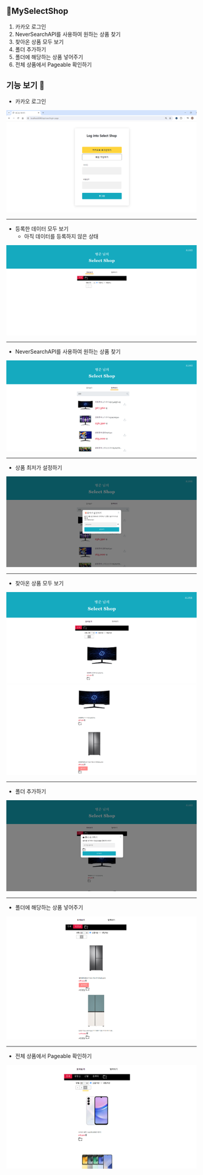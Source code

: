 ## 📝MySelectShop
1. 카카오 로그인
2. NeverSearchAPI를 사용하여 원하는 상품 찾기
3. 찾아온 상품 모두 보기
4. 폴더 추가하기
5. 폴더에 해당하는 상품 넣어주기
6. 전체 상품에서 Pageable 확인하기


## 기능 보기 👀

* 카카오 로그인
<img src="img/num1.png">
<hr>

* 등록한 데이터 모두 보기
  * 아직 데이터를 등록하지 않은 상태
<img src="img/num2.png">
<hr>

* NeverSearchAPI를 사용하여 원하는 상품 찾기
<img src="img/num3.png">
<hr>

* 상품 최저가 설정하기
<img src="img/num4.png">
<hr>

* 찾아온 상품 모두 보기
<img src="img/num6.png">
<img src="img/num5.png">
<hr>

* 폴더 추가하기
<img src="img/num7.png">
<hr>

* 폴더에 해당하는 상품 넣어주기
<img src="img/num8.png">
<hr>

* 전체 상품에서 Pageable 확인하기
<img src="img/num9.png">
